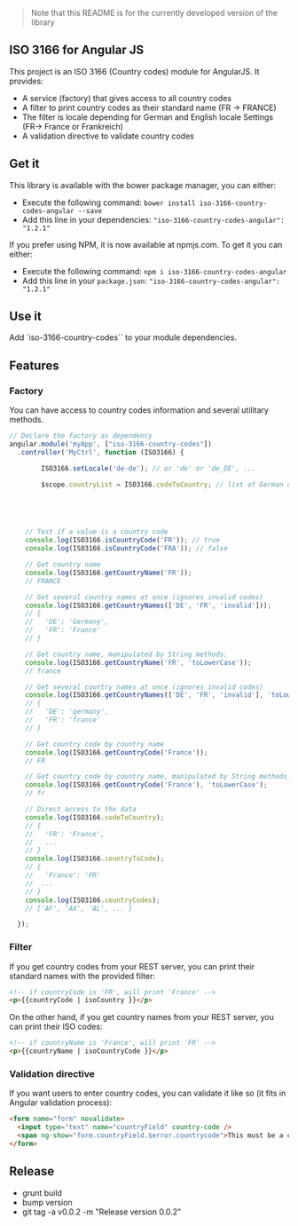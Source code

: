 >Note that this README is for the currently developed version of the library

## ISO 3166 for Angular JS

This project is an ISO 3166 (Country codes) module for AngularJS. It provides:

* A service (factory) that gives access to all country codes
* A filter to print country codes as their standard name (FR -> FRANCE)
* The filter is locale depending for German and  English locale Settings  (FR-> France or Frankreich)
* A validation directive to validate country codes


## Get it

This library is available with the bower package manager, you can either:

* Execute the following command: `bower install iso-3166-country-codes-angular --save`
* Add this line in your dependencies: `"iso-3166-country-codes-angular": "1.2.1"`

If you prefer using NPM, it is now available at npmjs.com. To get it you can either:

* Execute the following command: `npm i iso-3166-country-codes-angular`
* Add this line in your `package.json`: `"iso-3166-country-codes-angular": "1.2.1"`

## Use it

Add `iso-3166-country-codes`` to your module dependencies. 

## Features

### Factory

You can have access to country codes information and several utilitary methods.

```javascript
// Declare the factory as dependency
angular.module('myApp', ["iso-3166-country-codes"])
  .controller('MyCtrl', function (ISO3166) {

        ISO3166.setLocale('de-de'); // or 'de' or 'de_DE', ...

        $scope.countryList = ISO3166.codeToCountry; // list of German countries..
        




    // Test if a value is a country code
    console.log(ISO3166.isCountryCode('FR')); // true
    console.log(ISO3166.isCountryCode('FRA')); // false

    // Get country name
    console.log(ISO3166.getCountryName('FR'));
    // FRANCE

    // Get several country names at once (ignores invalid codes)
    console.log(ISO3166.getCountryNames(['DE', 'FR', 'invalid']));
    // {
    //   'DE': 'Germany',
    //   'FR': 'France'
    // }

    // Get country name, manipulated by String methods.
    console.log(ISO3166.getCountryName('FR', 'toLowerCase'));
    // france

    // Get several country names at once (ignores invalid codes)
    console.log(ISO3166.getCountryNames(['DE', 'FR', 'invalid'], 'toLowerCase'));
    // {
    //   'DE': 'germany',
    //   'FR': 'france'
    // }

    // Get country code by country name
    console.log(ISO3166.getCountryCode('France'));
    // FR

    // Get country code by country name, manipulated by String methods.
    console.log(ISO3166.getCountryCode('France'), 'toLowerCase');
    // fr

    // Direct access to the data
    console.log(ISO3166.codeToCountry);
    // {
    //   'FR': 'France',
    //   ...
    // }
    console.log(ISO3166.countryToCode);
    // {
    //   'France': 'FR'
    //  ...
    // }
    console.log(ISO3166.countryCodes);
    // ['AF', 'AX', 'AL', ... ]

  });
```

### Filter

If you get country codes from your REST server, you can print their standard names with the provided filter:

```html
<!-- if countryCode is 'FR', will print 'France' -->
<p>{{countryCode | isoCountry }}</p>
```

On the other hand, if you get country names from your REST server, you can print their ISO codes:

```html
<!-- if countryName is 'France', will print 'FR' -->
<p>{{countryName | isoCountryCode }}</p>
```

### Validation directive

If you want users to enter country codes, you can validate it like so (it fits in Angular validation process):

```html
<form name="form" novalidate>
  <input type="text" name="countryField" country-code />
  <span ng-show="form.countryField.$error.countrycode">This must be a country code!</span>
</form>
```

## Release

*  grunt build
* bump version
* git tag -a v0.0.2 -m "Release version 0.0.2"

